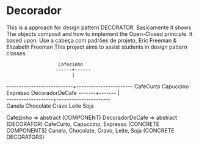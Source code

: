 # Decorador
This is a approach for design pattern DECORATOR.
Basicamente it shows The objects composit and how to implement the Open-Closed principle.
It based upon: Use a cabeça com padrões de projeto, Eric Freeman & Elizabeth Freeman
This project aims to assist students in design pattern classes.

                       Cafezinho
                      ------+------
                            |
 ---------------------------+-----------------------
 CafeCurto     Capuccino   Expresso  DecoradorDeCafe
                                     -------+-------
                                            |       
                         -------------------+----------------------  
                         Canela   Chocolate   Cravo    Leite   Soja
                         
Cafezinho => abstract (COMPONENT)
DecoradorDeCafe => abstract (DECORATOR)
CafeCurto, Capuccino, Expresso (CONCRETE COMPONENTS)
Canela, Chocolate, Cravo, Leite, Soja (CONCRETE DECORATORS)
